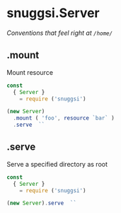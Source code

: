 # snuggsi.Server

_Conventions that feel right at `/home/`_


## .mount

Mount resource

```javascript
const
  { Server }
    = require ('snuggsi')

(new Server)
  .mount ( 'foo', resource `bar` )
  .serve  ``
```

## .serve

Serve a specified directory as root

```javascript
const
  { Server }
    = require ('snuggsi')

(new Server).serve  ``
```
